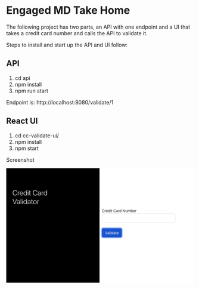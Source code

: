 # Engaged MD Take Home

The following project has two parts, an API with one endpoint and a UI that takes a credit card number and calls the API to validate it.

Steps to install and start up the API and UI follow:

## API
1. cd api
2. npm install
3. npm run start

Endpoint is: http://localhost:8080/validate/1

## React UI
1. cd cc-validate-ui/
2. npm install
3. npm start

Screenshot

![Alt text](image.png)